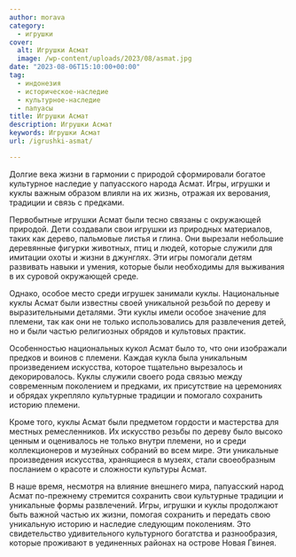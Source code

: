 ```yaml
---
author: morava
category:
  - игрушки
cover:
  alt: Игрушки Асмат
  image: /wp-content/uploads/2023/08/asmat.jpg
date: "2023-08-06T15:10:00+00:00"
tag:
  - индонезия
  - историческое-наследие
  - культурное-наследие
  - папуасы
title: Игрушки Асмат
description: Игрушки Асмат
keywords: Игрушки Асмат
url: /igrushki-asmat/

---
```

Долгие века жизни в гармонии с природой сформировали богатое культурное наследие у папуасского народа Асмат. Игры, игрушки и куклы важным образом влияли на их жизнь, отражая их верования, традиции и связь с предками.

Первобытные игрушки Асмат были тесно связаны с окружающей природой. Дети создавали свои игрушки из природных материалов, таких как дерево, пальмовые листья и глина. Они вырезали небольшие деревянные фигурки животных, птиц и людей, которые служили для имитации охоты и жизни в джунглях. Эти игры помогали детям развивать навыки и умения, которые были необходимы для выживания в их суровой окружающей среде.

Однако, особое место среди игрушек занимали куклы. Национальные куклы Асмат были известны своей уникальной резьбой по дереву и выразительными деталями. Эти куклы имели особое значение для племени, так как они не только использовались для развлечения детей, но и были частью религиозных обрядов и культовых практик.

Особенностью национальных кукол Асмат было то, что они изображали предков и воинов с племени. Каждая кукла была уникальным произведением искусства, которое тщательно вырезалось и декорировалось. Куклы служили своего рода связью между современным поколением и предками, их присутствие на церемониях и обрядах укрепляло культурные традиции и помогало сохранить историю племени.

Кроме того, куклы Асмат были предметом гордости и мастерства для местных ремесленников. Их искусство резьбы по дереву было высоко ценным и оценивалось не только внутри племени, но и среди коллекционеров и музейных собраний во всем мире. Эти уникальные произведения искусства, хранящиеся в музеях, стали своеобразным посланием о красоте и сложности культуры Асмат.

В наше время, несмотря на влияние внешнего мира, папуасский народ Асмат по-прежнему стремится сохранить свои культурные традиции и уникальные формы развлечений. Игры, игрушки и куклы продолжают быть важной частью их жизни, помогая сохранить и передать свою уникальную историю и наследие следующим поколениям. Это свидетельство удивительного культурного богатства и разнообразия, которые проживают в уединенных районах на острове Новая Гвинея.
